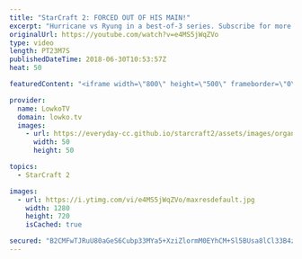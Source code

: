 ```yaml
---
title: "StarCraft 2: FORCED OUT OF HIS MAIN!"
excerpt: "Hurricane vs Ryung in a best-of-3 series. Subscribe for more videos: http://lowko.tv/youtube Solar vs INnoVation: https://goo.gl/gVzpyJ  A fun series of professional Protoss vs Terran. I don't cover either player in my casts as often as I should. They are both top-tier level players as shown in this"
originalUrl: https://youtube.com/watch?v=e4MS5jWqZVo
type: video
length: PT23M7S
publishedDateTime: 2018-06-30T10:53:57Z
heat: 50

featuredContent: "<iframe width=\"800\" height=\"500\" frameborder=\"0\" src=\"https://www.youtube.com/embed/e4MS5jWqZVo\" allow=\"accelerometer; autoplay; encrypted-media; gyroscope; picture-in-picture\" allowfullscreen></iframe>"

provider:
  name: LowkoTV
  domain: lowko.tv
  images:
    - url: https://everyday-cc.github.io/starcraft2/assets/images/organizations/lowko.tv-50x50.jpg
      width: 50
      height: 50

topics:
  - StarCraft 2

images:
  - url: https://i.ytimg.com/vi/e4MS5jWqZVo/maxresdefault.jpg
    width: 1280
    height: 720
    isCached: true

secured: "B2CMFwTJRuU80aGeS6Cubp33MYa5+XziZlormM0EYhCM+Sl5BUsa8lCl33B4zAB/Cv6G6n+tEAy0M4HlVWH7xzszxXsCWCMY2owo9gpXdXv3Doh94zZ3uoT+Fn75ZWMEjt2ZAyrrq1geiV8FtmJs18VoToGYraZDxBMH6r9cRF2W4Kh3yxsvTf4/fHBPQcJf9S2Kd27DqB0XVG7sTTipRCo4YI7HVCUd9tp9sZ1YXj2MjwUWKiKAKSLGzRWunn1m4NKPTL11IHShSbd+LvvqXoti8UHxkmlysWUMUvJx1wgTsE+Mn+LCSrXX61hcnvPh7B9AIasA/2TMwGLEVG5agtl4LfdwyZaLxvX1ZmyUlYQmSPBpvioynA0yvyfi/gJWoocA2/9Agwxgo2qXPkG2IM2UyJr1jyDjg+A1YrZovxY=;fiZKCtS6g8O0vJ35x+cXQg=="
---
```


